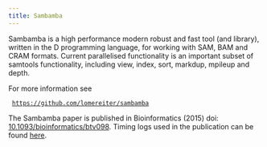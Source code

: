 ```yaml
---
title: Sambamba
---
```


Sambamba is a high performance modern robust and fast tool (and
library), written in the D programming language, for working with SAM,
BAM and CRAM formats. Current parallelised functionality is an important
subset of samtools functionality, including view, index, sort, markdup,
mpileup and depth.

For more information see

` `[`https://github.com/lomereiter/sambamba`](https://github.com/lomereiter/sambamba)

The Sambamba paper is published in Bioinformatics (2015) doi:
[10.1093/bioinformatics/btv098](http://dx.doi.org/10.1093/bioinformatics/btv098).
Timing logs used in the publication can be found
[here](https://github.com/pjotrp/smb_performance).
